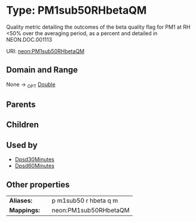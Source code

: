 
# Type: PM1sub50RHbetaQM


Quality metric detailing the outcomes of the beta quality flag for PM1 at RH <50% over the averaging period, as a percent and detailed in NEON.DOC.001113

URI: [neon:PM1sub50RHbetaQM](https://data.neonscience.org/PM1sub50RHbetaQM)


## Domain and Range

None ->  <sub>OPT</sub> [Double](types/Double.md)

## Parents


## Children


## Used by

 * [Dpsd30Minutes](Dpsd30Minutes.md)
 * [Dpsd60Minutes](Dpsd60Minutes.md)

## Other properties

|  |  |  |
| --- | --- | --- |
| **Aliases:** | | p m1sub50 r hbeta q m |
| **Mappings:** | | neon:PM1sub50RHbetaQM |


